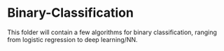 # Binary-Classification
This folder will contain a few algorithms for binary classification, ranging from logistic regression to deep learning/NN.

